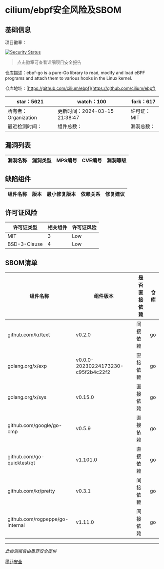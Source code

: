 # cilium/ebpf安全风险及SBOM

## 基础信息

项目徽章：

[![Security Status](https://www.murphysec.com/platform3/v31/badge/1768710065468538880.svg)](https://www.murphysec.com/console/report/1725943605171802112/1768710065468538880)

> 点击徽章可查看详细项目安全报告

仓库描述：ebpf-go is a pure-Go library to read, modify and load eBPF programs and attach them to various hooks in the Linux kernel.

仓库地址：[https://github.com/cilium/ebpf](https://github.com/cilium/ebpf)

| star：5621 | watch：100 | fork：617 |
| ----------- | -------------- | ------------ |
| 所有者：Organization | 更新时间：2024-03-15 21:38:47 | 许可证：MIT |
| 最近检测时间： | 组件总数： | 漏洞总数： |




## 漏洞列表

| 漏洞名称 | 漏洞类型 | MPS编号 | CVE编号 | 漏洞等级 |
| ------- | ------ | ------- | ------ | ----- |





## 缺陷组件

| 组件名称 | 版本 | 最小修复版本 | 依赖关系 | 修复建议 |
| -------- | ---- | ------------ | -------- | -------- |





## 许可证风险

| 许可证类型 | 相关组件 | 许可证风险 |
| ---------- | -------- | ---------- |
|MIT|3|Low|
|BSD-3-Clause|4|Low|




## SBOM清单

| 组件名称 | 组件版本 | 是否直接依赖 | 仓库 |
| -------- | -------- | ------------ | ---- |
|github.com/kr/text|v0.2.0|间接依赖|go|
|golang.org/x/exp|v0.0.0-20230224173230-c95f2b4c22f2|直接依赖|go|
|golang.org/x/sys|v0.15.0|直接依赖|go|
|github.com/google/go-cmp|v0.5.9|直接依赖|go|
|github.com/go-quicktest/qt|v1.101.0|直接依赖|go|
|github.com/kr/pretty|v0.3.1|间接依赖|go|
|github.com/rogpeppe/go-internal|v1.11.0|间接依赖|go|


------

*此检测报告由墨菲安全提供*

[墨菲安全](www.murphysec.com)